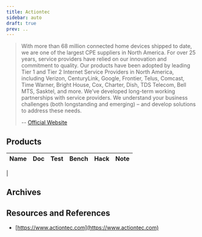 ```yaml
---
title: Actiontec
sidebar: auto
draft: true
prev: ..
---
```


> With more than 68 million connected home devices shipped to date, we
> are one of the largest CPE suppliers in North America. For over 25
> years, service providers have relied on our innovation and
> commitment to quality. Our products have been adopted by leading
> Tier 1 and Tier 2 Internet Service Providers in North America,
> including Verizon, CenturyLink, Google, Frontier, Telus, Comcast,
> Time Warner, Bright House, Cox, Charter, Dish, TDS Telecom, Bell
> MTS, Sasktel, and more. We’ve developed long-term working
> partnerships with service providers. We understand your business
> challenges (both longstanding and emerging) – and develop solutions
> to address these needs.
>
> -- [Official Website](https://www.actiontec.com)

## Products

| Name                      | Doc | Test | Bench | Hack | Note |
|---------------------------|-----|------|-------|------|------|
| 

## Archives

## Resources and References

 * [https://www.actiontec.com](https://www.actiontec.com)
